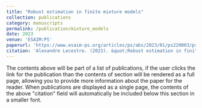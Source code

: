 ```yaml
---
title: "Robust estimation in finite mixture models"
collection: publications
category: manuscripts
permalink: /publication/mixture_models
date: 2023
venue: 'ESAIM:PS'
paperurl: 'https://www.esaim-ps.org/articles/ps/abs/2023/01/ps220003/ps220003.html'
citation: 'Alexandre Lecestre. (2023). &quot;Robust estimation in finite mixture models.&quot; <i>ESAIM:PS</i>. (27)'
---
```


The contents above will be part of a list of publications, if the user clicks the link for the publication than the contents of section will be rendered as a full page, allowing you to provide more information about the paper for the reader. When publications are displayed as a single page, the contents of the above "citation" field will automatically be included below this section in a smaller font.
